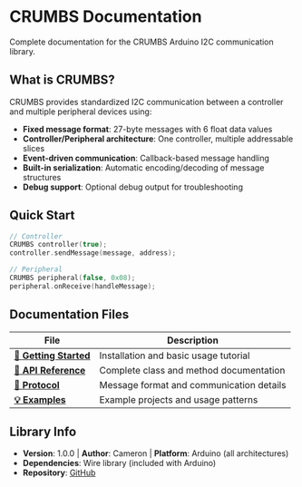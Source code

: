 # CRUMBS Documentation

Complete documentation for the CRUMBS Arduino I2C communication library.

## What is CRUMBS?

CRUMBS provides standardized I2C communication between a controller and multiple peripheral devices using:

- **Fixed message format**: 27-byte messages with 6 float data values
- **Controller/Peripheral architecture**: One controller, multiple addressable slices
- **Event-driven communication**: Callback-based message handling
- **Built-in serialization**: Automatic encoding/decoding of message structures
- **Debug support**: Optional debug output for troubleshooting

## Quick Start

```cpp
// Controller
CRUMBS controller(true);
controller.sendMessage(message, address);

// Peripheral
CRUMBS peripheral(false, 0x08);
peripheral.onReceive(handleMessage);
```

## Documentation Files

| File                                         | Description                              |
| -------------------------------------------- | ---------------------------------------- |
| **[🚀 Getting Started](getting-started.md)** | Installation and basic usage tutorial    |
| **[📖 API Reference](api-reference.md)**     | Complete class and method documentation  |
| **[🔌 Protocol](protocol.md)**               | Message format and communication details |
| **[💡 Examples](examples.md)**               | Example projects and usage patterns      |

## Library Info

- **Version**: 1.0.0 | **Author**: Cameron | **Platform**: Arduino (all architectures)
- **Dependencies**: Wire library (included with Arduino)
- **Repository**: [GitHub](https://github.com/FEASTorg/CRUMBS)
